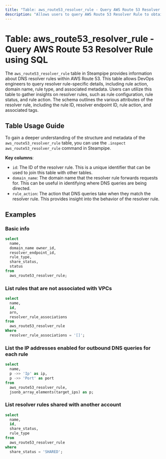 ```yaml
---
title: "Table: aws_route53_resolver_rule - Query AWS Route 53 Resolver Rule using SQL"
description: "Allows users to query AWS Route 53 Resolver Rule to obtain data on DNS resolver rules configured in an AWS account."
---
```


# Table: aws_route53_resolver_rule - Query AWS Route 53 Resolver Rule using SQL

The `aws_route53_resolver_rule` table in Steampipe provides information about DNS resolver rules within AWS Route 53. This table allows DevOps engineers to query resolver rule-specific details, including rule action, domain name, rule type, and associated metadata. Users can utilize this table to gather insights on resolver rules, such as rule configuration, rule status, and rule action. The schema outlines the various attributes of the resolver rule, including the rule ID, resolver endpoint ID, rule action, and associated tags.

## Table Usage Guide

To gain a deeper understanding of the structure and metadata of the `aws_route53_resolver_rule` table, you can use the `.inspect aws_route53_resolver_rule` command in Steampipe.

**Key columns**:

- `id`: The ID of the resolver rule. This is a unique identifier that can be used to join this table with other tables.
- `domain_name`: The domain name that the resolver rule forwards requests for. This can be useful in identifying where DNS queries are being directed.
- `rule_action`: The action that DNS queries take when they match the resolver rule. This provides insight into the behavior of the resolver rule.

## Examples

### Basic info

```sql
select
  name,
  domain_name owner_id,
  resolver_endpoint_id,
  rule_type,
  share_status,
  status
from
  aws_route53_resolver_rule;
```


### List rules that are not associated with VPCs

```sql
select
  name,
  id,
  arn,
  resolver_rule_associations
from
  aws_route53_resolver_rule
Where
  resolver_rule_associations = '[]';
```


### List the IP addresses enabled for outbound DNS queries for each rule

```sql
select
  name,
  p ->> 'Ip' as ip,
  p ->> 'Port' as port
from
  aws_route53_resolver_rule,
  jsonb_array_elements(target_ips) as p;
```


### List resolver rules shared with another account

```sql
select
  name,
  id,
  share_status,
  rule_type
from
  aws_route53_resolver_rule
where
  share_status = 'SHARED';
```
